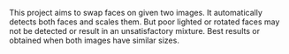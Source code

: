 This project aims to swap faces on given two images. It automatically detects both faces and scales them.
But poor lighted or rotated faces may not be detected or result in an unsatisfactory mixture. 
Best results or obtained when both images have similar sizes.
